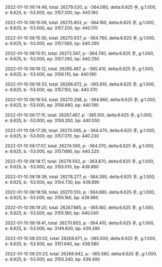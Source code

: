 2022-01-10 08:14:48, total: 26279.020, p: -364.080, delta:6.625 手, g:1.000, e: 6.625, b: -53.000, ep: 3157.200, bp: 440.160

2022-01-10 08:15:09, total: 26275.803, p: -364.160, delta:6.625 手, g:1.000, e: 6.625, b: -53.000, ep: 3157.200, bp: 440.170

2022-01-10 08:15:30, total: 26270.937, p: -364.760, delta:6.625 手, g:1.000, e: 6.625, b: -53.000, ep: 3157.560, bp: 440.290

2022-01-10 08:15:51, total: 26272.567, p: -364.740, delta:6.625 手, g:1.000, e: 6.625, b: -53.000, ep: 3157.260, bp: 440.250

2022-01-10 08:16:12, total: 26265.487, p: -365.410, delta:6.625 手, g:1.000, e: 6.625, b: -53.000, ep: 3156.110, bp: 440.190

2022-01-10 08:16:33, total: 26266.672, p: -365.810, delta:6.625 手, g:1.000, e: 6.625, b: -53.000, ep: 3157.150, bp: 440.370

2022-01-10 08:16:54, total: 26270.298, p: -364.860, delta:6.625 手, g:1.000, e: 6.625, b: -53.000, ep: 3156.660, bp: 440.190

2022-01-10 08:17:15, total: 26267.467, p: -365.100, delta:6.625 手, g:1.000, e: 6.625, b: -53.000, ep: 3159.300, bp: 440.550

2022-01-10 08:17:36, total: 26270.585, p: -364.470, delta:6.625 手, g:1.000, e: 6.625, b: -53.000, ep: 3157.370, bp: 440.230

2022-01-10 08:17:57, total: 26274.595, p: -364.070, delta:6.625 手, g:1.000, e: 6.625, b: -53.000, ep: 3157.690, bp: 440.220

2022-01-10 08:18:17, total: 26279.502, p: -363.870, delta:6.625 手, g:1.000, e: 6.625, b: -53.000, ep: 3155.010, bp: 439.860

2022-01-10 08:18:38, total: 26278.277, p: -364.390, delta:6.625 手, g:1.000, e: 6.625, b: -53.000, ep: 3154.730, bp: 439.890

2022-01-10 08:18:59, total: 26270.510, p: -364.680, delta:6.625 手, g:1.000, e: 6.625, b: -53.000, ep: 3155.160, bp: 439.980

2022-01-10 08:19:20, total: 26267.885, p: -365.160, delta:6.625 手, g:1.000, e: 6.625, b: -53.000, ep: 3155.160, bp: 440.040

2022-01-10 08:19:41, total: 26270.853, p: -364.410, delta:6.625 手, g:1.000, e: 6.625, b: -53.000, ep: 3149.830, bp: 439.280

2022-01-10 08:20:02, total: 26269.671, p: -365.000, delta:6.625 手, g:1.000, e: 6.625, b: -53.000, ep: 3151.640, bp: 439.580

2022-01-10 08:20:23, total: 26266.942, p: -365.580, delta:6.625 手, g:1.000, e: 6.625, b: -53.000, ep: 3150.340, bp: 439.490